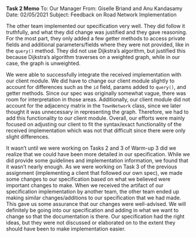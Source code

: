 **Task 2 Memo**
To: Our Manager
From: Giselle Briand and Anu Kandasamy
Date: 02/05/2021
Subject: Feedback on Road Network Implementation

The other team implemented our specification very well. They did follow it truthfully, and what they did change was justified and they gave reasoning. For the most part, they only added a few getter methods to access private fields and additional parameters/fields where they were not provided, like in the `query()` method. They did not use Dijkstra’s algorithm, but justified this because Dijkstra’s algorithm traverses on a weighted graph, while in our case, the graph is unweighted.

We were able to successfully integrate the received implementation with our client module. We did have to change our client module slightly to account for differences such as the `id` field, params added to `query()`, and getter methods. Since our spec was originally somewhat vague, there was room for interpretation in those areas. Additionally, our client module did not account for the adjacency matrix in the `TownNetwork` class, since we later thought it was unnecessary in representing the graph. Therefore, we had to add this functionality to our client module. Overall, our efforts were mainly focused on adjusting our client to fit the syntax/exact functionality of the received implementation which was not that difficult since there were only slight differences.

It wasn’t until we were working on Tasks 2 and 3 of Warm-up 3 did we realize that we could have been more detailed in our specification. While we did provide some guidelines and implementation information, we found that it wasn’t nearly enough. As we were working on Task 3 of the previous assignment (implementing a client that followed our own spec), we made some changes to our specification based on what we believed were important changes to make. When we received the artifact of our specification implementation by another team, the other team ended up making similar changes/additions to our specification that we had made. This gave us some assurance that our changes were well-advised. We will definitely be going into our specification and adding in what we want to change so that the documentation is there. Our specification had the right ideas, but they were not discussed or elaborated on to the extent they should have been to make implementation easier.
